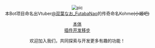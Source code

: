 <div align="center">


![pic](https://avatars.githubusercontent.com/u/185313386?s=400&u=4661aa9c57415a8c2765881e1409018222288b88&v=4)</br>
本Bot项目命名出Vtuber[@双葉なお_FutabaNao](https://space.bilibili.com/651707006)的传奇命名Kohme<del>(小姬吧)</del></br>

[本体](https://github.com/KohmeBot/kohme.git)</br>
[插件开发移步](https://github.com/KohmeBot/plugin.git)

欢迎加入我们，共同探索与开发更多有趣的功能！

</div>